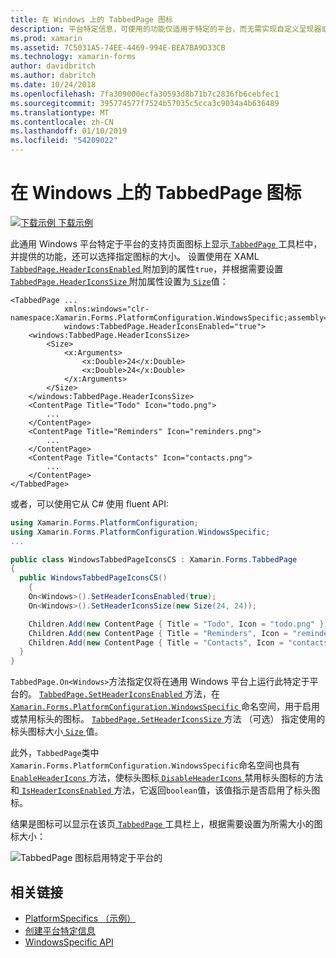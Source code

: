 ```yaml
---
title: 在 Windows 上的 TabbedPage 图标
description: 平台特定信息，可使用的功能仅适用于特定的平台，而无需实现自定义呈现器或效果。 本文介绍如何使用 Windows 特定于平台的页面图标 TabbedPage 工具栏上显示。
ms.prod: xamarin
ms.assetid: 7C5031A5-74EE-4469-994E-BEA7BA9D33CB
ms.technology: xamarin-forms
author: davidbritch
ms.author: dabritch
ms.date: 10/24/2018
ms.openlocfilehash: 7fa309000ecfa30593d8b71b7c2836fb6cebfec1
ms.sourcegitcommit: 395774577f7524b57035c5cca3c9034a4b636489
ms.translationtype: MT
ms.contentlocale: zh-CN
ms.lasthandoff: 01/10/2019
ms.locfileid: "54209022"
---
```

# <a name="tabbedpage-icons-on-windows"></a>在 Windows 上的 TabbedPage 图标

[![下载示例](~/media/shared/download.png) 下载示例](https://developer.xamarin.com/samples/xamarin-forms/userinterface/platformspecifics/)

此通用 Windows 平台特定于平台的支持页面图标上显示[ `TabbedPage` ](xref:Xamarin.Forms.TabbedPage)工具栏中，并提供的功能，还可以选择指定图标的大小。 设置使用在 XAML [ `TabbedPage.HeaderIconsEnabled` ](xref:Xamarin.Forms.PlatformConfiguration.WindowsSpecific.TabbedPage.HeaderIconsEnabledProperty)附加到的属性`true`，并根据需要设置[ `TabbedPage.HeaderIconsSize` ](xref:Xamarin.Forms.PlatformConfiguration.WindowsSpecific.TabbedPage.HeaderIconsSizeProperty)附加属性设置为[ `Size`](xref:Xamarin.Forms.Size)值：

```xaml
<TabbedPage ...
            xmlns:windows="clr-namespace:Xamarin.Forms.PlatformConfiguration.WindowsSpecific;assembly=Xamarin.Forms.Core"
            windows:TabbedPage.HeaderIconsEnabled="true">
    <windows:TabbedPage.HeaderIconsSize>
        <Size>
            <x:Arguments>
                <x:Double>24</x:Double>
                <x:Double>24</x:Double>
            </x:Arguments>
        </Size>
    </windows:TabbedPage.HeaderIconsSize>
    <ContentPage Title="Todo" Icon="todo.png">
        ...
    </ContentPage>
    <ContentPage Title="Reminders" Icon="reminders.png">
        ...
    </ContentPage>
    <ContentPage Title="Contacts" Icon="contacts.png">
        ...
    </ContentPage>
</TabbedPage>
```

或者，可以使用它从 C# 使用 fluent API:

```csharp
using Xamarin.Forms.PlatformConfiguration;
using Xamarin.Forms.PlatformConfiguration.WindowsSpecific;
...

public class WindowsTabbedPageIconsCS : Xamarin.Forms.TabbedPage
{
  public WindowsTabbedPageIconsCS()
    {
    On<Windows>().SetHeaderIconsEnabled(true);
    On<Windows>().SetHeaderIconsSize(new Size(24, 24));

    Children.Add(new ContentPage { Title = "Todo", Icon = "todo.png" });
    Children.Add(new ContentPage { Title = "Reminders", Icon = "reminders.png" });
    Children.Add(new ContentPage { Title = "Contacts", Icon = "contacts.png" });
  }
}
```

`TabbedPage.On<Windows>`方法指定仅将在通用 Windows 平台上运行此特定于平台的。 [ `TabbedPage.SetHeaderIconsEnabled` ](xref:Xamarin.Forms.PlatformConfiguration.WindowsSpecific.TabbedPage.SetHeaderIconsEnabled(Xamarin.Forms.IPlatformElementConfiguration{Xamarin.Forms.PlatformConfiguration.Windows,Xamarin.Forms.TabbedPage},System.Boolean))方法，在[ `Xamarin.Forms.PlatformConfiguration.WindowsSpecific` ](xref:Xamarin.Forms.PlatformConfiguration.WindowsSpecific)命名空间，用于启用或禁用标头的图标。 [ `TabbedPage.SetHeaderIconsSize` ](xref:Xamarin.Forms.PlatformConfiguration.WindowsSpecific.TabbedPage.SetHeaderIconsSize(Xamarin.Forms.IPlatformElementConfiguration{Xamarin.Forms.PlatformConfiguration.Windows,Xamarin.Forms.TabbedPage},Xamarin.Forms.Size))方法 （可选） 指定使用的标头图标大小[ `Size` ](xref:Xamarin.Forms.Size)值。

此外，`TabbedPage`类中`Xamarin.Forms.PlatformConfiguration.WindowsSpecific`命名空间也具有[ `EnableHeaderIcons` ](xref:Xamarin.Forms.PlatformConfiguration.WindowsSpecific.TabbedPage.EnableHeaderIcons*)方法，使标头图标[ `DisableHeaderIcons` ](xref:Xamarin.Forms.PlatformConfiguration.WindowsSpecific.TabbedPage.DisableHeaderIcons*)禁用标头图标的方法和[ `IsHeaderIconsEnabled` ](xref:Xamarin.Forms.PlatformConfiguration.WindowsSpecific.TabbedPage.IsHeaderIconsEnabled*)方法，它返回`boolean`值，该值指示是否启用了标头图标。

结果是图标可以显示在该页[ `TabbedPage` ](xref:Xamarin.Forms.TabbedPage)工具栏上，根据需要设置为所需大小的图标大小：

![TabbedPage 图标启用特定于平台的](tabbedpage-icons-images/tabbedpage-icons.png "TabbedPage 图标启用特定于平台的")

## <a name="related-links"></a>相关链接

- [PlatformSpecifics （示例）](https://developer.xamarin.com/samples/xamarin-forms/userinterface/platformspecifics/)
- [创建平台特定信息](~/xamarin-forms/platform/platform-specifics/index.md#creating-platform-specifics)
- [WindowsSpecific API](xref:Xamarin.Forms.PlatformConfiguration.WindowsSpecific)
